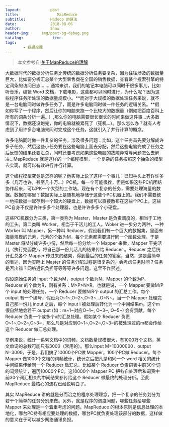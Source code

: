 ```yaml
---
layout:             post
title:                 MapReduce
subtitle:           Hadoop 的算法
date:      	        2018-08-06
author:             Shaw
header-img:     img/post-bg-debug.png
catalog: 	         true
tags:
        - 数据挖掘
---
```

>本文参考自 [关于MapReduce的理解](https://www.zhihu.com/question/23345991)

大数据时代的数据分析任务比传统的数据分析任务要复杂，因为往往涉及的数据量巨大，比如要分析汇总某个大型零售商在全国的销售数据，查看某个搜索引擎的特定词条的访问日志… … 通常来讲，我们的笔记本电脑可以同时干很多事儿，比如听音乐，编辑 Word 文档，下载电影，这些都可以同时进行，为什么呢？因为这些程序任务所处理的数据量规模小。**而对于大规模的数据处理任务来说，就不是一台电脑同时做许多任务了，而是许多电脑同时做一件任务的逻辑关系。**假如你写了一个程序，然后让你的电脑来跑一个比较大的数据量（例如把百度百科上所有的词条分析一遍…）,那么你的电脑需要很长很长的时间来做这件事…大多数情况下，数据还没跑完，你的电脑就被累死了（死机…）。那么怎么办？就有人考虑到了用许多台电脑来同时完成这个任务。这就引入了并行计算的概念。


许多电脑同时做一件复杂的任务，涉及很多问题：比如，这个任务首先要分解成许多子任务，然后这些小任务要在这些电脑上面去分配，然后这些电脑完成了任务之后反馈的结果还要汇总，同时还要考虑如果这些电脑的故障异常等问题怎么去解决…MapReduce 就是这样的一个编程模型，一个复杂的任务按照这个抽象的模型去实现，就可以有效进行并行计算。


这个编程模型究竟是怎样的呢？他实际上说了这样一个事儿：已知手头上有许许多多（几万也许，甚至几十万…）PC机，每一个可能很挫，但是如果这些PC机团结协作起来，可以PK一个大型的工作站。现在有个复杂的任务，需要处理海量的数据。数据在哪里？数据实际上是随机地存储于这些个PC机器上的。我们不需要统一地把数据一起存到一个超大的硬盘上，数据可以直接散布在这些个PC上，这些PC自身不仅是许许多多个处理器，也是许许多多个小硬盘。


这些PC机器分为三类，第一类称为 Master，Master 是负责调度的，相当于工地的工头。第二类叫 Worker，相当于干活儿的工人。Woker 进一步分为两种，一种Worker 叫 Mapper，另一种叫 Reducer。假设我们有一个巨大的数据集，里面有海量规模的元素，元素的个数为M，每个元素都需要进行同一个函数处理。于是 Master 将M分成许多小份，然后每一份分给一个 Mapper 来做，Mapper 干完活儿（执行完函数），将自己那一份儿活儿的结果传给 Reducer 。Reducer 之后统计汇总各个 Mapper 传过来的结果，得到最后的任务的答案。当然，这是最简单的表述，因为实际上 Master 的任务分配过程是很复杂的，会考虑任务时间？任务是否出错？网络通讯负担等等等等许多问题，这里不作赘述。

假设原始任务的 Input 个数为M，output 个数为N，Mapper 的个数为P，Reducer 的个数为R，则有关系：M>P>N>R。也就是说，一个 Mapper 要做M/P个 input 的处理任务，一个 Reducer 要做N/R个 output 的汇总工作。每个 output 有一个编号，假设为O~1~,O~2~,O~3~…O~N~。当一个 Mapper 处理完自己那一份儿 input 之后，每个 input i 被处理后转化为一个中间结果m。这个m很自然地会若干 output  (如：m~1~对应O~1~, O~3~, O~5~) 会有贡献。每个 Reducer 负责一个或多个o的汇总处理。假如某个 Reducer 负责O~1~,O~2~,O~3~，那么凡是对应到O~1~,O~2~,O~3~的被处理过的m都会传给这个 Reducer 做汇总处理。


举例来说，统计一系列文档中的词频。文档数量规模很大，有1000万个文档，英文单词的总数可能只有3000（常用的）。那么input M=10000000，output N=3000。于是，我们搞了10000个PC做 Mapper，100个PC做 Reducer。每个 Mapper 做1000个文档的词频统计，统计之后把凡是和同一个 word 相关的统计中间结果传给同一个 Reducer 做汇总。比如某个 Reducer 负责词表中前30个词的词频统计，遍历10000个PC，这10000个 Mapper PC 把各自处理后和词表中前30个词汇相关的中间结果都传给这个 Reducer 做最终的处理分析。至此 MapReduce 最核心的流程已经说明白了。


其实 MapReduce 讲的就是分而治之的程序处理理念，把一个复杂的任务划分为若干个简单的任务分别来做。另外，就是程序的调度问题，哪些任务给哪些 Mapper 来处理是一个着重考虑的问题。MapReduce 的根本原则是信息处理的本地化，哪台PC持有相应要处理的数据，哪台PC就负责处理该部分的数据，这样做的意义在于可以减少网络通讯负担。